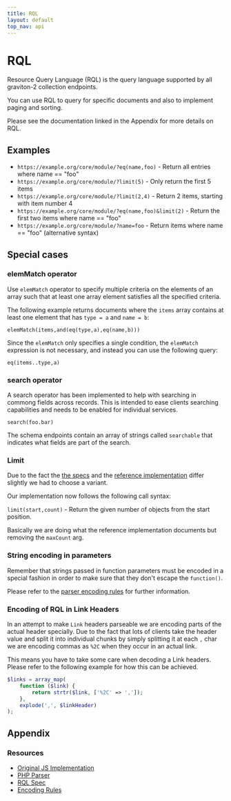 ```yaml
---
title: RQL
layout: default
top_nav: api
---
```


# RQL

Resource Query Language (RQL) is the query language supported by all graviton-2 collection endpoints.

You can use RQL to query for specific documents and also to implement paging and sorting.

Please see the documentation linked in the Appendix for more details on RQL.

## Examples

* ``https://example.org/core/module/?eq(name,foo)`` - Return all entries where name == "foo"
* ``https://example.org/core/module/?limit(5)`` - Only return the first 5 items
* ``https://example.org/core/module/?limit(2,4)`` - Return 2 items, starting with item number 4
* ``https://example.org/core/module/?eq(name,foo)&limit(2)`` - Return the first two items where name == "foo"
* ``https://example.org/core/module/?name=foo`` - Return items where name == "foo" (alternative syntax)

## Special cases

### elemMatch operator

Use ``elemMatch`` operator to specify multiple criteria on the elements of an array such that at least one array element satisfies all the specified criteria.

The following example returns documents where the ``items`` array contains at least one element that has ``type = a`` and ``name = b``:

```
elemMatch(items,and(eq(type,a),eq(name,b)))
```

Since the ``elemMatch`` only specifies a single condition, the ``elemMatch`` expression is not necessary, and instead you can use the following query:

```
eq(items..type,a)
```

### search operator

A search operator has been implemented to help with searching in commong fields across records. This is intended to ease clients searching capabilities and
needs to be enabled for individual services.

```
search(foo.bar)
```

The schema endpoints contain an array of strings called  `searchable` that indicates what fields are part of the search.

### Limit

Due to the fact the [the specs](https://doc.apsstandard.org/2.1/spec/rql/) and the [reference implementation](https://github.com/persvr/rql) differ slightly we had to choose a variant.

Our implementation now follows the following call syntax:

``limit(start,count)`` - Return the given number of objects from the start position.

Basically we are doing what the reference implementation documents but removing
the ``maxCount`` arg.

### String encoding in parameters

Remember that strings passed in function parameters must be encoded in a special fashion in order to make sure that they don't escape the ``function()``.

Please refer to the [parser encoding rules](https://github.com/xiag-ag/rql-parser#encoding-rules) for further information.

### Encoding of RQL in Link Headers

In an attempt to make ``Link`` headers parseable we are encoding parts of the actual header specially. Due to the fact that lots of clients take the header value and split it into individual chunks by simply splitting it at each ``,`` char we are encoding commas as ``%2C`` when they occur in an actual link.

This means you have to take some care when decoding a Link headers. Please refer to the following example for how this can be achieved.

```php
$links = array_map(
    function ($link) {
        return strtr($link, ['%2C' => ',']);
    },
    explode(',', $linkHeader)
);
```

## Appendix
### Resources

* [Original JS Implementation](https://github.com/persvr/rql)
* [PHP Parser](https://github.com/xiag-ag/rql-parser)
* [RQL Spec](https://doc.apsstandard.org/2.1/spec/rql/)
* [Encoding Rules](https://github.com/xiag-ag/rql-parser#encoding-rules)

